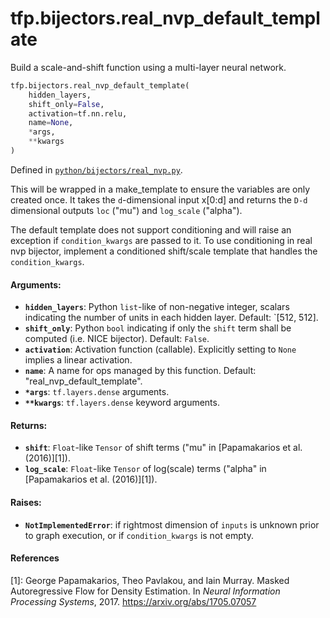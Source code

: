 <div itemscope itemtype="http://developers.google.com/ReferenceObject">
<meta itemprop="name" content="tfp.bijectors.real_nvp_default_template" />
<meta itemprop="path" content="Stable" />
</div>

# tfp.bijectors.real_nvp_default_template

Build a scale-and-shift function using a multi-layer neural network.

``` python
tfp.bijectors.real_nvp_default_template(
    hidden_layers,
    shift_only=False,
    activation=tf.nn.relu,
    name=None,
    *args,
    **kwargs
)
```



Defined in [`python/bijectors/real_nvp.py`](https://github.com/tensorflow/probability/tree/master/tensorflow_probability/python/bijectors/real_nvp.py).

<!-- Placeholder for "Used in" -->

This will be wrapped in a make_template to ensure the variables are only
created once. It takes the `d`-dimensional input x[0:d] and returns the `D-d`
dimensional outputs `loc` ("mu") and `log_scale` ("alpha").

The default template does not support conditioning and will raise an
exception if `condition_kwargs` are passed to it. To use conditioning in
real nvp bijector, implement a conditioned shift/scale template that
handles the `condition_kwargs`.

#### Arguments:

* <b>`hidden_layers`</b>: Python `list`-like of non-negative integer, scalars
    indicating the number of units in each hidden layer. Default: `[512, 512].
* <b>`shift_only`</b>: Python `bool` indicating if only the `shift` term shall be
    computed (i.e. NICE bijector). Default: `False`.
* <b>`activation`</b>: Activation function (callable). Explicitly setting to `None`
    implies a linear activation.
* <b>`name`</b>: A name for ops managed by this function. Default:
    "real_nvp_default_template".
* <b>`*args`</b>: `tf.layers.dense` arguments.
* <b>`**kwargs`</b>: `tf.layers.dense` keyword arguments.


#### Returns:

* <b>`shift`</b>: `Float`-like `Tensor` of shift terms ("mu" in
    [Papamakarios et al.  (2016)][1]).
* <b>`log_scale`</b>: `Float`-like `Tensor` of log(scale) terms ("alpha" in
    [Papamakarios et al. (2016)][1]).


#### Raises:

* <b>`NotImplementedError`</b>: if rightmost dimension of `inputs` is unknown prior to
    graph execution, or if `condition_kwargs` is not empty.

#### References

[1]: George Papamakarios, Theo Pavlakou, and Iain Murray. Masked
     Autoregressive Flow for Density Estimation. In _Neural Information
     Processing Systems_, 2017. https://arxiv.org/abs/1705.07057